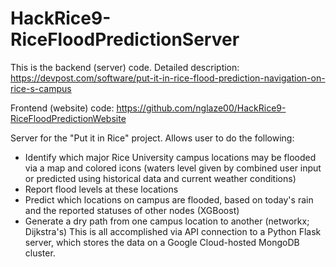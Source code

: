 # HackRice9-RiceFloodPredictionServer
This is the backend (server) code.
Detailed description: https://devpost.com/software/put-it-in-rice-flood-prediction-navigation-on-rice-s-campus


Frontend (website) code: https://github.com/nglaze00/HackRice9-RiceFloodPredictionWebsite

Server for the "Put it in Rice" project.
Allows user to do the following:
 * Identify which major Rice University campus locations may be flooded via a map and colored icons (waters level given by combined user input or predicted using historical data and current weather conditions)
 * Report flood levels at these locations
 * Predict which locations on campus are flooded, based on today's rain and the reported statuses of other nodes (XGBoost)
 * Generate a dry path from one campus location to another (networkx; Dijkstra's)
This is all accomplished via API connection to a Python Flask server, which stores the data on a Google Cloud-hosted MongoDB cluster.
